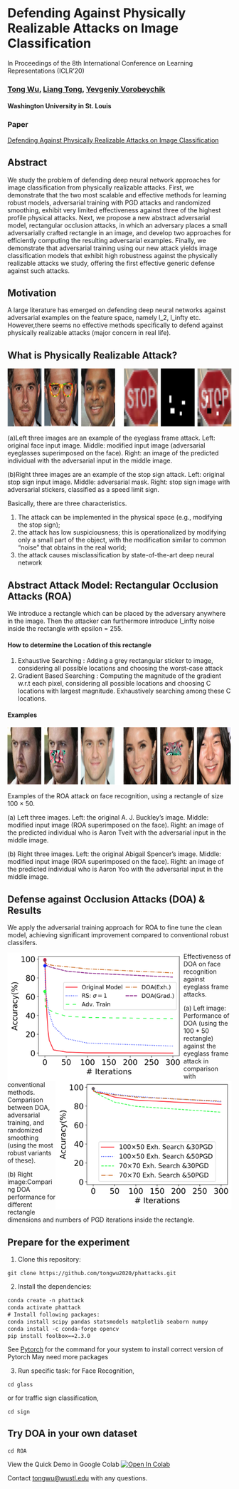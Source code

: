 
# Defending Against Physically Realizable Attacks on Image Classification

In Proceedings of the 8th International Conference on Learning Representations (ICLR’20)

### [Tong Wu](https://tongwu2020.github.io/tongwu/), [Liang Tong](https://liang-tong.me), [Yevgeniy Vorobeychik](http://vorobeychik.com)
#### Washington University in St. Louis
 
### Paper 
[Defending Against Physically Realizable Attacks on Image Classification](https://arxiv.org/abs/1909.09552) 


## Abstract

We study the problem of defending deep neural network approaches for image classification from physically realizable attacks. First, we demonstrate that the two most scalable and effective methods for learning robust models, adversarial training with PGD attacks and randomized smoothing, exhibit very limited effectiveness against three of the highest profile physical attacks. Next, we propose a new abstract adversarial model, rectangular occlusion attacks, in which an adversary places a small adversarially crafted rectangle in an image, and develop two approaches for efficiently computing the resulting adversarial examples. Finally, we demonstrate that adversarial training using our new attack yields image classification models that exhibit high robustness against the physically realizable attacks we study, offering the first effective generic defense against such attacks.

##  Motivation

A large literature has emerged on defending deep neural networks against adversarial examples on the feature space, namely l_2, l_infty etc. However,there seems no effective methods specifically to defend against physically realizable attacks (major concern in real life).
 

## What is Physically Realizable Attack?

<img src="Figure/phattack.png" height="130" width="860">

(a)Left three images are an example of the eyeglass frame attack. Left: original face input image. Middle: modified input image (adversarial eyeglasses superimposed on the face). Right: an image of the predicted individual with the adversarial input in the middle image. 

(b)Right three images are an example of the stop sign attack. Left: original stop sign input image. Middle: adversarial mask. Right: stop sign image with adversarial stickers, classified as a speed limit sign.

Basically, there are three characteristics.  
1. The attack can be implemented in the physical space (e.g., modifying the stop sign);
2. the attack has low suspiciousness; this is operationalized by modifying only a small part of the object, with the modification similar to common “noise” that obtains in the real world;
3. the attack causes misclassification by state-of-the-art deep neural network

## Abstract Attack Model: Rectangular Occlusion Attacks (ROA)

We introduce a rectangle which can be placed by the adversary anywhere in the image. Then the attacker can furthermore introduce l_infty noise inside the rectangle with epsilon = 255.

#### How to determine the Location of this rectangle

1. Exhaustive Searching : Adding a grey rectangular sticker to image, considering all possible locations and choosing the worst-case attack
2. Gradient Based Searching : Computing the magnitude of the gradient w.r.t each pixel, considering all possible locations and choosing C locations with largest magnitude. Exhaustively searching among these C locations.

#### Examples 

<img src="Figure/ROA.png" height="130" width="860">

Examples of the ROA attack on face recognition, using a rectangle of size 100 × 50. 

(a) Left three images. Left: the original A. J. Buckley’s image. Middle: modified input image (ROA superimposed on the face). Right: an image of the predicted individual who is Aaron Tveit with the adversarial input in the middle image. 

(b) Right three images. Left: the original Abigail Spencer’s image. Middle: modified input image (ROA superimposed on the face). Right: an image of the predicted individual who is Aaron Yoo with the adversarial input in the middle image.

## Defense against Occlusion Attacks (DOA) & Results 

We apply the adversarial training approach for ROA to fine tune the clean model, achieving significant improvement compared to conventional robust classifers. 

<div>
<img style="float:left" src="Figure/Main_glassAll.png" height="288" width="396" />
<img style="float:right" src="Figure/Comshapeexh_glassAtt.png" height="288" width="396" />
</div>


Effectiveness of DOA on face recognition against eyeglass frame attacks.

(a) Left image: Performance of DOA (using the 100 * 50 rectangle) against the eyeglass frame attack in
comparison with conventional methods. Comparison between DOA, adversarial training, and
randomized smoothing (using the most robust variants of these).

(b) Right image:Comparing DOA
performance for different rectangle dimensions and numbers of PGD iterations inside the rectangle.

## Prepare for the experiment 
1. Clone this repository: 
```
git clone https://github.com/tongwu2020/phattacks.git
```

2. Install the dependencies:
```
conda create -n phattack
conda activate phattack
# Install following packages:
conda install scipy pandas statsmodels matplotlib seaborn numpy 
conda install -c conda-forge opencv
pip install foolbox==2.3.0
```
See [Pytorch](https://pytorch.org/) for the command for your system to install correct version of Pytorch 
May need more packages

3. Run specific task: for Face Recognition, 

```
cd glass 
```
or for traffic sign classification, 

```
cd sign
```

## Try DOA in your own dataset 
```
cd ROA
```
 <p> View the Quick Demo in Google Colab <a href="https://colab.research.google.com/gist/tongwu2020/bbf836348be405f3bebe96d0ea12df43/roa-doa_test.ipynb" style="width:50px;height:60px;" >
      <img src="https://camo.githubusercontent.com/52feade06f2fecbf006889a904d221e6a730c194/68747470733a2f2f636f6c61622e72657365617263682e676f6f676c652e636f6d2f6173736574732f636f6c61622d62616467652e737667" alt="Open In Colab" style="width:50px;height:60px;">
 
 </a>

</p>


Contact [tongwu@wustl.edu]() with any questions. 

